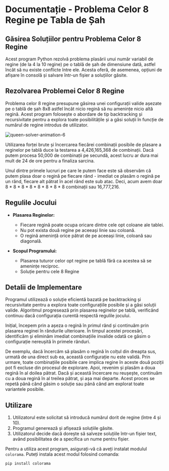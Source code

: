 # Documentație - Problema Celor 8 Regine pe Tabla de Șah

## Găsirea Soluțiilor pentru Problema Celor 8 Regine

Acest program Python rezolvă problema plasării unui număr variabil de regine (de la 4 la 10 regine) pe o tablă de șah de dimensiune dată, astfel încât să nu existe conflicte între ele. Acesta oferă, de asemenea, opțiuni de afișare în consolă și salvare într-un fișier a soluțiilor găsite.



## Rezolvarea Problemei Celor 8 Regine

Problema celor 8 regine presupune găsirea unei configurații valide așezate pe o tablă de șah 8x8 astfel încât nicio regină să nu amenințe nicio altă regină. Acest program folosește o abordare de tip backtracking și recursivitate pentru a explora toate posibilitățile și a găsi soluții în funcție de numărul de regine introdus de utilizator.

![queen-solver-animation-6](https://coolbutuseless.github.io/img/8queens/anim.gif)

Utilizarea forței brute și încercarea fiecărei combinații posibile de plasare a reginelor pe tablă duce la testarea a 4,426,165,368 de combinații. Dacă putem procesa 50,000 de combinații pe secundă, acest lucru ar dura mai mult de 24 de ore pentru a finaliza sarcina.

Unul dintre primele lucruri pe care le putem face este să observăm că putem plasa doar o regină pe fiecare rând - imediat ce plasăm o regină pe un rând, fiecare alt pătrat în acel rând este sub atac. Deci, acum avem doar 8 * 8 * 8 * 8 * 8 * 8 * 8 * 8 combinații sau 16,777,216.

## Regulile Jocului

- **Plasarea Reginelor:**
  - Fiecare regină poate ocupa oricare dintre cele opt coloane ale tablei.
  - Nu pot exista două regine pe aceeași linie sau coloană.
  - O regină amenință orice pătrat de pe aceeași linie, coloană sau diagonală.

- **Scopul Programului:**
  - Plasarea tuturor celor opt regine pe tablă fără ca acestea să se amenințe reciproc.
  - Soluție pentru cele 8 Regine

## Detalii de Implementare

Programul utilizează o soluție eficientă bazată pe backtracking și recursivitate pentru a explora toate configurațiile posibile și a găsi soluții valide. Algoritmul progresează prin plasarea reginelor pe tablă, verificând continuu dacă configurația curentă respectă regulile jocului.

Inițial, începem prin a așeza o regină în primul rând și continuăm prin plasarea reginei în rândurile ulterioare. În timpul acestei procesări, identificăm și eliminăm imediat combinațiile invalide odată ce găsim o configurație nereușită în primele rânduri.

De exemplu, dacă încercăm să plasăm o regină în colțul din dreapta sus, urmată de una direct sub ea, această configurație nu este validă. Prin urmare, toate combinațiile posibile care implica regine în aceste două poziții pot fi excluse din procesul de explorare. Apoi, revenim și plasăm a doua regină în al doilea pătrat. Dacă și această încercare nu reușește, continuăm cu a doua regină în al treilea pătrat, și așa mai departe. Acest proces se repetă până când găsim o soluție sau până când am explorat toate variantele posibile.

## Utilizare

1. Utilizatorul este solicitat să introducă numărul dorit de regine (între 4 și 10).
2. Programul generează și afișează soluțiile găsite.
3. Utilizatorul decide dacă dorește să salveze soluțiile într-un fișier text, având posibilitatea de a specifica un nume pentru fișier.

Pentru a utiliza acest program, asigurați-vă că aveți instalat modulul `colorama`. Puteți instala acest modul folosind comanda:
```bash
pip install colorama
```